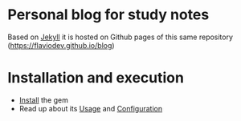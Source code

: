 # Personal blog for study notes

Based on [Jekyll](https://jekyllrb.com) it is hosted on Github pages of this same repository (https://flaviodev.github.io/blog)

# Installation and execution

* [Install](https://jekyllrb.com/docs/installation/) the gem
* Read up about its [Usage](https://jekyllrb.com/docs/usage/) and [Configuration](https://jekyllrb.com/docs/configuration/)
